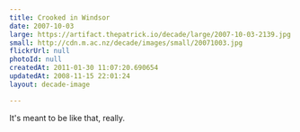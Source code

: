 ```yaml
---
title: Crooked in Windsor
date: 2007-10-03
large: https://artifact.thepatrick.io/decade/large/2007-10-03-2139.jpg
small: http://cdn.m.ac.nz/decade/images/small/20071003.jpg
flickrUrl: null
photoId: null
createdAt: 2011-01-30 11:07:20.690654
updatedAt: 2008-11-15 22:01:24
layout: decade-image

---
```

It's meant to be like that, really.

